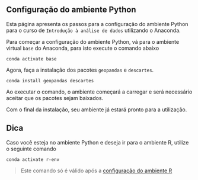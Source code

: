 ## Configuração do ambiente Python

Esta página apresenta os passos para a configuração do ambiente Python para o curso de `Introdução à análise de dados` utilizando o Anaconda.

Para começar a configuração do ambiente Python, vá para o ambiente virtual `base` do Anaconda, para isto execute o comando abaixo

```shell
conda activate base
```

Agora, faça a instalação dos pacotes `geopandas` e `descartes`.

```shell
conda install geopandas descartes
```

Ao executar o comando, o ambiente começará a carregar e será necessário aceitar que os pacotes sejam baixados.

Com o final da instalação, seu ambiente já estará pronto para a utilização.

## Dica

Caso você esteja no ambiente Python e deseja ir para o ambiente R, utilize o seguinte comando

```shell
conda activate r-env
```

> Este comando só é válido após a [configuração do ambiente R](config-env-r.md)
